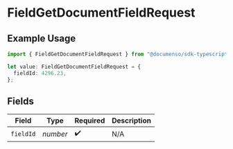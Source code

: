 # FieldGetDocumentFieldRequest

## Example Usage

```typescript
import { FieldGetDocumentFieldRequest } from "@documenso/sdk-typescript/models/operations";

let value: FieldGetDocumentFieldRequest = {
  fieldId: 4296.23,
};
```

## Fields

| Field              | Type               | Required           | Description        |
| ------------------ | ------------------ | ------------------ | ------------------ |
| `fieldId`          | *number*           | :heavy_check_mark: | N/A                |